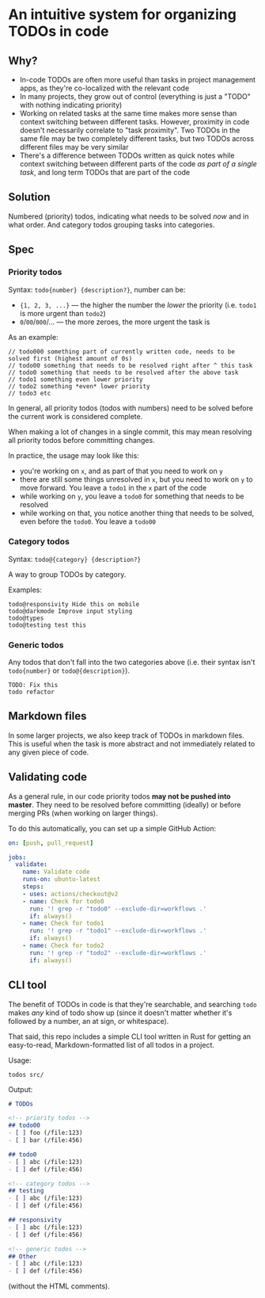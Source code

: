 # An intuitive system for organizing TODOs in code

## Why?
- In-code TODOs are often more useful than tasks in project management apps, as they're co-localized with the relevant code
- In many projects, they grow out of control (everything is just a "TODO" with nothing indicating priority)
- Working on related tasks at the same time makes more sense than context switching between different tasks. However, proximity in code doesn't necessarily correlate to "task proximity". Two TODOs in the same file may be two completely different tasks, but two TODOs across different files may be very similar
- There's a difference between TODOs written as quick notes while context switching between different parts of the code *as part of a single task*, and long term TODOs that are part of the code

## Solution

Numbered (priority) todos, indicating what needs to be solved *now* and in what order. And category todos grouping tasks into categories.

## Spec

### Priority todos

Syntax: `todo{number} {description?}`, number can be:
- `{1, 2, 3, ...}` — the higher the number the *lower* the priority (i.e. `todo1` is more urgent than `todo2`)
- `0`/`00`/`000`/... — the more zeroes, the more urgent the task is

As an example:
```
// todo000 something part of currently written code, needs to be solved first (highest amount of 0s)
// todo00 something that needs to be resolved right after ^ this task
// todo0 something that needs to be resolved after the above task
// todo1 something even lower priority
// todo2 something *even* lower priority
// todo3 etc
```

In general, all priority todos (todos with numbers) need to be solved before the current work is considered complete.

When making a lot of changes in a single commit, this may mean resolving all priority todos before committing changes.

In practice, the usage may look like this:
- you're working on `x`, and as part of that you need to work on `y`
- there are still some things unresolved in `x`, but you need to work on `y` to move forward. You leave a `todo1` in the `x` part of the code
- while working on `y`, you leave a `todo0` for something that needs to be resolved
- while working on that, you notice another thing that needs to be solved, even before the `todo0`. You leave a `todo00`

### Category todos

Syntax: `todo@{category} {description?}`

A way to group TODOs by category.

Examples:
```
todo@responsivity Hide this on mobile
todo@darkmode Improve input styling
todo@types
todo@testing test this
```

### Generic todos

Any todos that don't fall into the two categories above (i.e. their syntax isn't `todo{number}` or `todo@{description}`).

```
TODO: Fix this
todo refactor
```

## Markdown files

In some larger projects, we also keep track of TODOs in markdown files. This is useful when the task is more abstract and not immediately related to any given piece of code.

## Validating code

As a general rule, in our code priority todos **may not be pushed into master**. They need to be resolved before committing (ideally) or before merging PRs (when working on larger things).

To do this automatically, you can set up a simple GitHub Action:

```yaml
on: [push, pull_request]

jobs:
  validate:
    name: Validate code
    runs-on: ubuntu-latest
    steps:
    - uses: actions/checkout@v2
    - name: Check for todo0
      run: '! grep -r "todo0" --exclude-dir=workflows .'
      if: always()
    - name: Check for todo1
      run: '! grep -r "todo1" --exclude-dir=workflows .'
      if: always()
    - name: Check for todo2
      run: '! grep -r "todo2" --exclude-dir=workflows .'
      if: always()
```

## CLI tool

The benefit of TODOs in code is that they're searchable, and searching `todo` makes *any* kind of todo show up (since it doesn't matter whether it's followed by a number, an at sign, or whitespace).

That said, this repo includes a simple CLI tool written in Rust for getting an easy-to-read, Markdown-formatted list of all todos in a project.

Usage:
```
todos src/
```

Output:
```md
# TODOs

<!-- priority todos -->
## todo00
- [ ] foo (/file:123)
- [ ] bar (/file:456)

## todo0
- [ ] abc (/file:123)
- [ ] def (/file:456)

<!-- category todos -->
## testing
- [ ] abc (/file:123)
- [ ] def (/file:456)

## responsivity
- [ ] abc (/file:123)
- [ ] def (/file:456)

<!-- generic todos -->
## Other
- [ ] abc (/file:123)
- [ ] def (/file:456)
```

(without the HTML comments).
